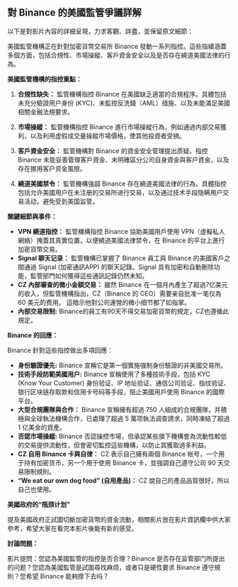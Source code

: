 ## 對 Binance 的美國監管爭議詳解

以下是對影片內容的詳細呈現，力求客觀、詳盡，並保留原文細節：

美國監管機構正在針對加密貨幣交易所 Binance 發動一系列指控。這些指續涵蓋多個方面，包括合規性、市場操縱、客戶資金安全以及是否存在繞道美國法律的行為。

**美國監管機構的指控重點：**

1. **合規性缺失：** 監管機構指控 Binance 在美國缺乏適當的合規程序。具體包括未充分驗證用户身份 (KYC)、未監控反洗錢（AML）措施、以及未能滿足美國相關金融法規要求。

2. **市場操縱：** 監管機構指控 Binance 進行市場操縱行為，例如通過内部交易獲利，以及利用虚假成交量操縱市場價格，使其他投資者受損。

3. **客戶資金安全：** 監管機構對 Binance 的資金安全管理提出质疑。指控 Binance 未能妥善管理客戶資金、未明確區分公司自身資金與客户資金，以及存在挪用客户资金風險。

4. **繞道美國禁令：** 監管機構強調 Binance 存在繞道美國法律的行為。具體指控包括允许美國用户在未注册的交易所进行交易，以及通过技术手段隐瞒用户交易活动，避免受到美国监管。

**關鍵細節與事件：**

* **VPN 繞道指控：** 監管機構指控 Binance 協助美國用戶使用 VPN（虛擬私人網絡）掩蓋其真實位置，以便繞過美國法律禁令，在 Binance 的平台上進行加密貨幣交易。
* **Signal 聊天记录：** 監管機構已掌握了 Binance 員工與 Binance 的美國客戶之間通過 Signal (加密通訊APP) 的聊天記錄。Signal 具有加密和自動刪除功能，監管部門如何獲得這些通訊記錄仍然未知。
* **CZ 內部審查的微小金額交易：** 雖然 Binance 在一個月內產生了超過7亿美元的收入，但監管機構指出，CZ（Binance 的 CEO）需要亲自批准一笔仅為 60 美元的费用。 這暗示他對公司運營的微小细节都了如指掌。
* **內部交易限制:** Binance的員工有90天不得交易加密貨幣的規定，CZ也遵循此規定。

**Binance 的回應：**

Binance 針對這些指控做出多項回應：

* **身份驗證優先:** Binance 宣稱它是第一個實施强制身份驗證的非美國交易所。
* **技術手段防範美國用户:** Binance 宣稱使用了多種技術手段，包括 KYC (Know Your Customer) 身份验证、IP 地址验证、通信公司验证、指纹验证、银行区块链存取款和信用卡号码等手段，阻止美國用戶使用 Binance 的國際平台。
* **大型合規團隊與合作：** Binance 宣稱擁有超過 750 人組成的合規團隊，并積極與全球執法機構合作，已處理了超過 5 萬项執法调查請求，同時凍結了超過 1 亿美金的資產。
* **否認市場操縱:** Binance 否認操控市場，但承認某些旗下機構會為流動性較低的交易提供流動性，但會密切監控這些機構，以防止其獲取過多利益。
* **CZ 自用 Binance 卡與自律：** CZ 表示自己擁有兩個 Binance 帐号，一个用于持有加密货币，另一个用于使用 Binance 卡，並強調自己遵守公司 90 天交易限制規則。
* **“We eat our own dog food” (自用產品)：** CZ 說自己的產品品質很好，所以自己也使用。

**美國政府的“瓶颈计划”**

提及美國政府正試圖切斷加密貨幣的資金流動，相關影片放在影片資訊欄中供大家參考，希望大家在看完本影片後能有新的感受。

**討論問題：**

影片提問：您認為美國監管的指控是否合理？Binance 是否存在监管部门所提出的问题？您認為美國監管是試圖尋找麻烦，或者只是硬性要求 Binance 遵守規則？您希望 Binance 能夠撑下去吗？
